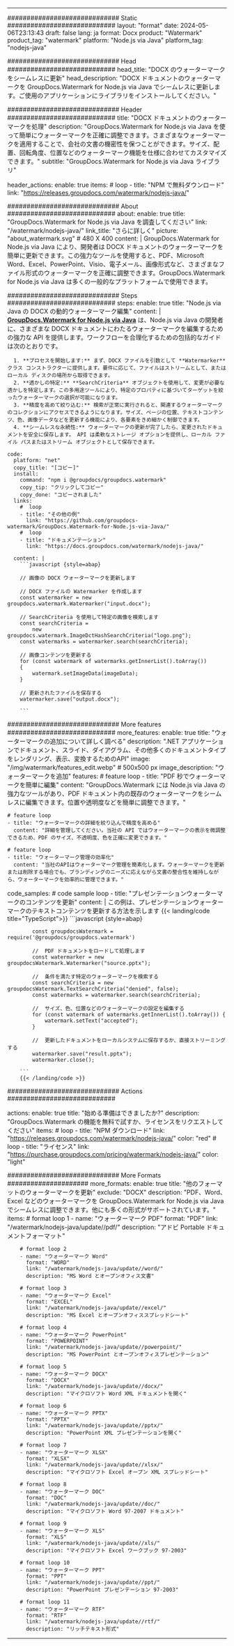 
---
############################# Static ############################
layout: "format"
date:  2024-05-06T23:13:43
draft: false
lang: ja
format: Docx
product: "Watermark"
product_tag: "watermark"
platform: "Node.js via Java"
platform_tag: "nodejs-java"

############################# Head ############################
head_title: "DOCX のウォーターマークをシームレスに更新"
head_description: "DOCX ドキュメントのウォーターマークを GroupDocs.Watermark for Node.js via Java でシームレスに更新します。ご使用のアプリケーションにライブラリをインストールしてください。"

############################# Header ############################
title: "DOCX ドキュメントのウォーターマークを処理" 
description: "GroupDocs.Watermark for Node.js via Java を使って簡単にウォーターマークを正確に調整できます。さまざまなウォーターマークを適用することで、会社の文書の機密性を保つことができます。サイズ、配置、回転角度、位置などのウォーターマーク機能を仕様に合わせてカスタマイズできます。"
subtitle: "GroupDocs.Watermark for Node.js via Java ライブラリ" 

header_actions:
  enable: true
  items:
    #  loop
    - title: "NPM で無料ダウンロード"
      link: "https://releases.groupdocs.com/watermark/nodejs-java/"
      
############################# About ############################
about:
    enable: true
    title: "GroupDocs.Watermark for Node.js via Java を調査してください"
    link: "/watermark/nodejs-java/"
    link_title: "さらに詳しく"
    picture: "about_watermark.svg" # 480 X 400
    content: |
       GroupDocs.Watermark for Node.js via Java により、開発者は DOCX ドキュメントのウォーターマークを簡単に更新できます。この強力なツールを使用すると、PDF、Microsoft Word、Excel、PowerPoint、Visio、電子メール、画像形式など、さまざまなファイル形式のウォーターマークを正確に調整できます。GroupDocs.Watermark for Node.js via Java は多くの一般的なプラットフォームで使用できます。

############################# Steps ############################
steps:
    enable: true
    title: "Node.js via Java の DOCX の動的ウォーターマーク編集"
    content: |
      **[GroupDocs.Watermark for Node.js via Java](https://products.groupdocs.com/watermark/nodejs-java/)** は、Node.js via Java の開発者に、さまざまな DOCX ドキュメントにわたるウォーターマークを編集するための強力な API を提供します。ワークフローを合理化するための包括的なガイドは次のとおりです。
      
      1. **プロセスを開始します:** まず、DOCX ファイルを引数として **Watermarker** クラス コンストラクターに提供します。要件に応じて、ファイルはストリームとして、またはローカル ディスクの場所から取得できます。
      2. **透かしの特定:** **SearchCriteria** オブジェクトを使用して、変更が必要な透かしを特定します。この多用途ツールにより、特定のプロパティに基づいてターゲットを絞ったウォーターマークの選択が可能になります。
      3. **精度を高めて絞り込む:** 検索が正常に実行されると、関連するウォーターマークのコレクションにアクセスできるようになります。サイズ、ページの位置、テキストコンテンツ、色、画像データなどを更新する機能により、各要素をきめ細かく制御できます。
      4. **シームレスな永続性:** ウォーターマークの更新が完了したら、変更されたドキュメントを安全に保存します。 API は柔軟なストレージ オプションを提供し、ローカル ファイル パスまたはストリーム オブジェクトとして保存できます。
   
    code:
      platform: "net"
      copy_title: "[コピー]"
      install:
        command: "npm i @groupdocs/groupdocs.watermark"
        copy_tip: "クリックしてコピー"
        copy_done: "コピーされました"
      links:
        #  loop
        - title: "その他の例"
          link: "https://github.com/groupdocs-watermark/GroupDocs.Watermark-for-Node.js-via-Java/"
        #  loop
        - title: "ドキュメンテーション"
          link: "https://docs.groupdocs.com/watermark/nodejs-java/"
          
      content: |
        ```javascript {style=abap}

        // 画像の DOCX ウォーターマークを更新します

        // DOCX ファイルの Watermarker を作成します
        const watermarker = new groupdocs.watermark.Watermarker("input.docx");

        // SearchCriteria を使用して特定の画像を検索します
        const searchCriteria = 
            new groupdocs.watermark.ImageDctHashSearchCriteria("logo.png");
        const watermarks = watermarker.search(searchCriteria);
        
        // 画像コンテンツを更新する
        for (const watermark of watermarks.getInnerList().toArray())
        {
            watermark.setImageData(imageData);
        }

        // 更新されたファイルを保存する
        watermarker.save("output.docx");
        
        ```            

############################# More features ############################
more_features:
  enable: true
  title: "ウォーターマークの追加について詳しく調べる"
  description: ".NET アプリケーションでドキュメント、スライド、ダイアグラム、その他多くのドキュメントタイプをレンダリング、表示、変換するためのAPI"
  image: "/img/watermark/features_edit.webp" # 500x500 px
  image_description: "ウォーターマークを追加"
  features:
    # feature loop
    - title: "PDF 秒でウォーターマークを簡単に編集"
      content: "GroupDocs.Watermark には Node.js via Java の強力なツールがあり、PDF ドキュメント内の既存のウォーターマークをシームレスに編集できます。位置や透明度などを簡単に調整できます。"

    # feature loop
    - title: "ウォーターマークの詳細を絞り込んで精度を高める"
      content: "詳細を管理してください。当社の API ではウォーターマークの表示を微調整できるため、PDF のサイズ、不透明度、色を正確に変更できます。"

    # feature loop
    - title: "ウォーターマーク管理の効率化"
      content: "当社のAPIはウォーターマーク管理を簡素化します。ウォーターマークを更新または削除する場合でも、ブランディングのニーズに応えながら文書の整合性を維持しながら、ウォーターマークを効率的に管理できます。"
      
  code_samples:
    # code sample loop
    - title: "プレゼンテーションウォーターマークのコンテンツを更新"
      content: |
        この例は、プレゼンテーションウォーターマークのテキストコンテンツを更新する方法を示します
        {{< landing/code title="TypeScript">}}
        ```javascript {style=abap}
        
            const groupdocsWatermark = require('@groupdocs/groupdocs.watermark')

            //  PDF ドキュメントをロードして処理します
            const watermarker = new groupdocsWatermark.Watermarker("source.pptx");

            //  条件を満たす特定のウォーターマークを検索する
            const searchCriteria = new groupdocsWatermark.TextSearchCriteria("denied", false);
            const watermarks = watermarker.search(searchCriteria);
  
            //  サイズ、色、位置などのウォーターマークの設定を編集する
            for (const watermark of watermarks.getInnerList().toArray()) {
                watermark.setText("accepted");
            }

            //  更新したドキュメントをローカルシステムに保存するか、直接ストリーミングする
            watermarker.save("result.pptx");
            watermarker.close();

        ```
        {{< /landing/code >}}


############################# Actions ############################

actions:
  enable: true
  title: "始める準備はできましたか?"
  description: "GroupDocs.Watermark の機能を無料で試すか、ライセンスをリクエストしてください"
  items:
    #  loop
    - title: "NPM ダウンロード"
      link: "https://releases.groupdocs.com/watermark/nodejs-java/"
      color: "red"
        #  loop
    - title: "ライセンス"
      link: "https://purchase.groupdocs.com/pricing/watermark/nodejs-java/"
      color: "light"


############################# More Formats #####################
more_formats:
    enable: true
    title: "他のフォーマットのウォーターマークを更新"
    exclude: "DOCX"
    description: "PDF、Word、Excel などのウォーターマークを GroupDocs.Watermark for Node.js via Java でシームレスに調整できます。他にも多くの形式がサポートされています。"
    items: 
        # format loop 1
        - name: "ウォーターマーク PDF"
          format: "PDF"
          link: "/watermark/nodejs-java/update//pdf/"
          description: "アドビ Portable ドキュメントフォーマット"

        # format loop 2
        - name: "ウォーターマーク Word"
          format: "WORD"
          link: "/watermark/nodejs-java/update//word/"
          description: "MS Word とオープンオフィス文書"
          
        # format loop 3
        - name: "ウォーターマーク Excel"
          format: "EXCEL"
          link: "/watermark/nodejs-java/update//excel/"
          description: "MS Excel とオープンオフィススプレッドシート"

        # format loop 4
        - name: "ウォーターマーク PowerPoint"
          format: "POWERPOINT"
          link: "/watermark/nodejs-java/update//powerpoint/"
          description: "MS PowerPoint とオープンオフィスプレゼンテーション"

        # format loop 5
        - name: "ウォーターマーク DOCX"
          format: "DOCX"
          link: "/watermark/nodejs-java/update//docx/"
          description: "マイクロソフト Word XML ドキュメントを開く"
          
        # format loop 6
        - name: "ウォーターマーク PPTX"
          format: "PPTX"
          link: "/watermark/nodejs-java/update//pptx/"
          description: "PowerPoint XML プレゼンテーションを開く"
          
        # format loop 7
        - name: "ウォーターマーク XLSX"
          format: "XLSX"
          link: "/watermark/nodejs-java/update//xlsx/"
          description: "マイクロソフト Excel オープン XML スプレッドシート"

        # format loop 8
        - name: "ウォーターマーク DOC"
          format: "DOC"
          link: "/watermark/nodejs-java/update//doc/"
          description: "マイクロソフト Word 97-2007 ドキュメント"

        # format loop 9
        - name: "ウォーターマーク XLS"
          format: "XLS"
          link: "/watermark/nodejs-java/update//xls/"
          description: "マイクロソフト Excel ワークブック 97-2003"

        # format loop 10
        - name: "ウォーターマーク PPT"
          format: "PPT"
          link: "/watermark/nodejs-java/update//ppt/"
          description: "PowerPoint プレゼンテーション 97-2003"

        # format loop 11
        - name: "ウォーターマーク RTF"
          format: "RTF"
          link: "/watermark/nodejs-java/update//rtf/"
          description: "リッチテキスト形式"

---